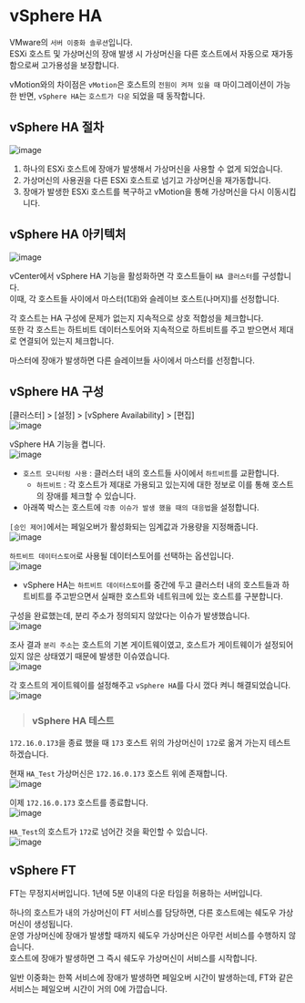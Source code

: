 # vSphere HA

VMware의 `서버 이중화 솔루션`입니다.   
ESXi 호스트 및 가상머신의 장애 발생 시 가상머신을 다른 호스트에서 자동으로 재가동함으로써 고가용성을 보장합니다.

vMotion와의 차이점은 `vMotion`은 호스트의 `전원이 켜져 있을 때` 마이그레이션이 가능한 반면, `vSphere HA`는 `호스트가 다운` 되었을 때 동작합니다.

## vSphere HA 절차

![image](https://user-images.githubusercontent.com/43658658/144362741-ac8a7564-3225-4319-82db-3363faf4c6d9.png)   
1. 하나의 ESXi 호스트에 장애가 발생해서 가상머신을 사용할 수 없게 되었습니다.
2. 가상머신의 사용권을 다른 ESXi 호스트로 넘기고 가상머신을 재가동합니다.
3. 장애가 발생한 ESXi 호스트를 복구하고 vMotion을 통해 가상머신을 다시 이동시킵니다.

## vSphere HA 아키텍처

![image](https://user-images.githubusercontent.com/43658658/144408684-9c32ac5e-fb9d-454e-af6d-98ef394711c9.png)   

vCenter에서 vSphere HA 기능을 활성화하면 각 호스트들이 `HA 클러스터`를 구성합니다.   
이때, 각 호스트들 사이에서 마스터(1대)와 슬레이브 호스트(나머지)를 선정합니다.   

각 호스트는 HA 구성에 문제가 없는지 지속적으로 상호 적합성을 체크합니다.   
또한 각 호스트는 하트비트 데이터스토어와 지속적으로 하트비트를 주고 받으면서 제대로 연결되어 있는지 체크합니다.   

마스터에 장애가 발생하면 다른 슬레이브들 사이에서 마스터를 선정합니다.   

## vSphere HA 구성

[클러스터] > [설정] > [vSphere Availability] > [편집]   
![image](https://user-images.githubusercontent.com/43658658/144363334-0a5418e7-e6a7-407a-ac33-29e7f1be2612.png)

vSphere HA 기능을 켭니다.   
![image](https://user-images.githubusercontent.com/43658658/144364252-af9385b7-e51a-4027-84d6-3dc7513d937e.png)   
* `호스트 모니터링 사용` : 클러스터 내의 호스트들 사이에서 `하트비트`를 교환합니다.
  - `하트비트` : 각 호스트가 제대로 가용되고 있는지에 대한 정보로 이를 통해 호스트의 장애를 체크할 수 있습니다.
* 아래쪽 박스는 호스트에 `각종 이슈가 발생 했을 때의 대응법`을 설정합니다.

`[승인 제어]`에서는 페일오버가 활성화되는 임계값과 가용량을 지정해줍니다.   
![image](https://user-images.githubusercontent.com/43658658/144365109-8324530d-32af-47aa-8833-f2e3d8d13889.png)

`하트비트 데이터스토어`로 사용될 데이터스토어를 선택하는 옵션입니다.   
![image](https://user-images.githubusercontent.com/43658658/144365447-45dcec75-02e5-491d-b556-0de110fbad9a.png)   
* vSphere HA는 `하트비트 데이터스토어`를 중간에 두고 클러스터 내의 호스트들과 하트비트를 주고받으면서 실패한 호스트와 네트워크에 있는 호스트를 구분합니다.

구성을 완료했는데, 분리 주소가 정의되지 않았다는 이슈가 발생했습니다.   
![image](https://user-images.githubusercontent.com/43658658/144372376-2334d36d-f665-47d7-a602-7717d45ff512.png)

조사 결과 `분리 주소`는 호스트의 기본 게이트웨이였고, 호스트가 게이트웨이가 설정되어 있지 않은 상태였기 때문에 발생한 이슈였습니다.   
![image](https://user-images.githubusercontent.com/43658658/144375277-4c46c286-2b04-4aee-b3ca-2a18cb9c2f5d.png)

각 호스트의 게이트웨이를 설정해주고 `vSphere HA`를 다시 껐다 켜니 해결되었습니다.   
![image](https://user-images.githubusercontent.com/43658658/144376004-412e4b76-989f-491f-b850-5c158bd76d0c.png)

> <h3>vSphere HA 테스트</h3>

`172.16.0.173`을 종료 했을 때 `173` 호스트 위의 가상머신이 `172`로 옮겨 가는지 테스트하겠습니다.

현재 `HA_Test` 가상머신은 `172.16.0.173` 호스트 위에 존재합니다.   
![image](https://user-images.githubusercontent.com/43658658/144379632-ae6da56e-5cb9-41b7-99d7-49d144454cef.png)

이제 `172.16.0.173` 호스트를 종료합니다.   
![image](https://user-images.githubusercontent.com/43658658/144380191-51fbfe72-a9b6-4592-bff4-c26587ac5db4.png)

`HA_Test`의 호스트가 `172`로 넘어간 것을 확인할 수 있습니다.   
![image](https://user-images.githubusercontent.com/43658658/144380422-76c78ae1-0d51-491b-adb7-f6b36f276321.png)

## vSphere FT

FT는 무정지서버입니다. 1년에 5분 이내의 다운 타임을 허용하는 서버입니다.   

하나의 호스트가 내의 가상머신이 FT 서비스를 담당하면, 다른 호스트에는 쉐도우 가상머신이 생성됩니다.   
운영 가상머신에 장애가 발생할 때까지 쉐도우 가상머신은 아무런 서비스를 수행하지 않습니다.   
호스트에 장애가 발생하면 그 즉시 쉐도우 가상머신이 서비스를 시작합니다.

일반 이중화는 한쪽 서비스에 장애가 발생하면 페일오버 시간이 발생하는데, FT와 같은 서비스는 페일오버 시간이 거의 0에 가깝습니다.




